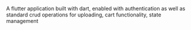 A flutter application built with dart, enabled with authentication as well as standard crud operations for uploading, cart functionality, state management
